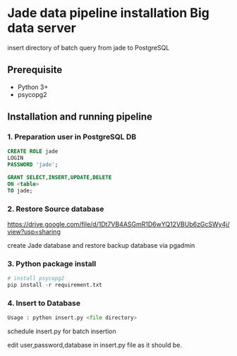 # Jade data pipeline installation Big data server 
insert directory of batch query from jade to PostgreSQL 
## Prerequisite
  * Python 3+
  * psycopg2
    
## Installation and running pipeline
### 1. Preparation user in PostgreSQL DB

```sql
CREATE ROLE jade 
LOGIN
PASSWORD 'jade';

GRANT SELECT,INSERT,UPDATE,DELETE 
ON <table> 
TO jade;
```
### 2. Restore Source database  
https://drive.google.com/file/d/1Dt7VB4ASGmR1D6wYQ12VBUb6zGcSWy4j/view?usp=sharing

create Jade database and restore backup database via pgadmin
      
### 3. Python package install
```python
# install psycopg2
pip install -r requirement.txt
```
### 4. Insert to Database
```python
Usage : python insert.py <file directory>
```
schedule insert.py for batch insertion

edit user,password,database in insert.py file as it should be.
